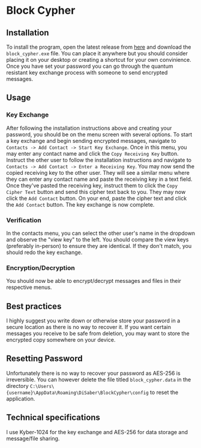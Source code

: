# Block Cypher
## Installation 
To install the program, open the latest release from [here](https://github.com/DiSaber/block_cypher/releases/latest) and download the `block_cypher.exe` file. You can place it anywhere but you should consider placing it on your desktop or creating a shortcut for your own convinience. Once you have set your password you can go through the quantum resistant key exchange process with someone to send encrypted messages.
## Usage
### Key Exchange
After following the installation instructions above and creating your password, you should be on the menu screen with several options. To start a key exchange and begin sending encrypted messages, navigate to `Contacts -> Add Contact -> Start Key Exchange`. Once in this menu, you may enter any contact name and click the `Copy Receiving Key` button. Instruct the other user to follow the installation instructions and navigate to `Contacts -> Add Contact -> Enter a Receiving Key`. You may now send the copied receiving key to the other user. They will see a similar menu where they can enter any contact name and paste the receiving key in a text field. Once they've pasted the receiving key, instruct them to click the `Copy Cipher Text` button and send this cipher text back to you. They may now click the `Add Contact` button. On your end, paste the cipher text and click the `Add Contact` button. The key exchange is now complete.
### Verification
In the contacts menu, you can select the other user's name in the dropdown and observe the "view key" to the left. You should compare the view keys (preferably in-person) to ensure they are identical. If they don't match, you should redo the key exchange.
### Encryption/Decryption
You should now be able to encrypt/decrypt messages and files in their respective menus.
## Best practices
I highly suggest you write down or otherwise store your password in a secure location as there is no way to recover it. If you want certain messages you receive to be safe from deletion, you may want to store the encrypted copy somewhere on your device.
## Resetting Password
Unfortunately there is no way to recover your password as AES-256 is irreversible. You can however delete the file titled `block_cypher.data` in the directory `C:\Users\{username}\AppData\Roaming\DiSaber\BlockCypher\config` to reset the application.
## Technical specifications
I use Kyber-1024 for the key exchange and AES-256 for data storage and message/file sharing.
